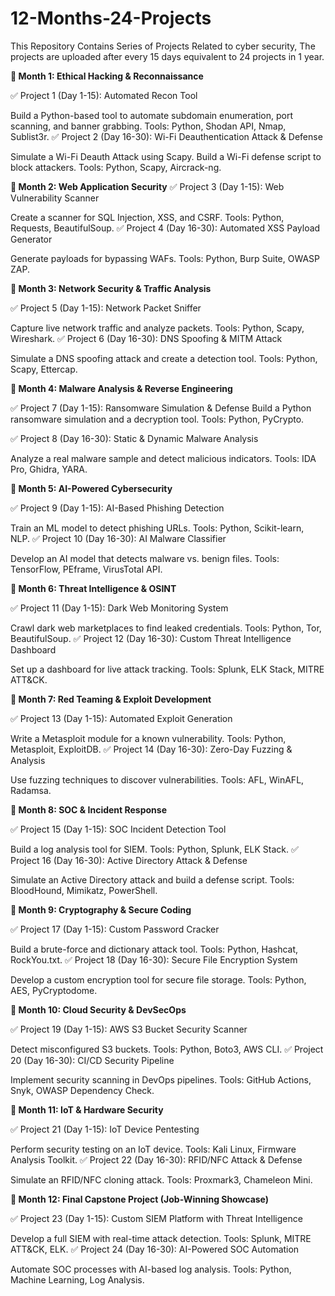 # 12-Months-24-Projects
This Repository Contains Series of Projects Related to cyber security, The projects are uploaded after every 15 days equivalent to 24 projects in 1 year.

**📅 Month 1: Ethical Hacking & Reconnaissance** 

✅ Project 1 (Day 1-15): Automated Recon Tool

Build a Python-based tool to automate subdomain enumeration, port scanning, and banner grabbing.
Tools: Python, Shodan API, Nmap, Sublist3r.
✅ Project 2 (Day 16-30): Wi-Fi Deauthentication Attack & Defense

Simulate a Wi-Fi Deauth Attack using Scapy.
Build a Wi-Fi defense script to block attackers.
Tools: Python, Scapy, Aircrack-ng.

**📅 Month 2: Web Application Security**
✅ Project 3 (Day 1-15): Web Vulnerability Scanner

Create a scanner for SQL Injection, XSS, and CSRF.
Tools: Python, Requests, BeautifulSoup.
✅ Project 4 (Day 16-30): Automated XSS Payload Generator

Generate payloads for bypassing WAFs.
Tools: Python, Burp Suite, OWASP ZAP.

**📅 Month 3: Network Security & Traffic Analysis**

✅ Project 5 (Day 1-15): Network Packet Sniffer

Capture live network traffic and analyze packets.
Tools: Python, Scapy, Wireshark.
✅ Project 6 (Day 16-30): DNS Spoofing & MITM Attack

Simulate a DNS spoofing attack and create a detection tool.
Tools: Python, Scapy, Ettercap.

**📅 Month 4: Malware Analysis & Reverse Engineering**

✅ Project 7 (Day 1-15): Ransomware Simulation & Defense
Build a Python ransomware simulation and a decryption tool.
Tools: Python, PyCrypto.

✅ Project 8 (Day 16-30): Static & Dynamic Malware Analysis

Analyze a real malware sample and detect malicious indicators.
Tools: IDA Pro, Ghidra, YARA.

**📅 Month 5: AI-Powered Cybersecurity**

✅ Project 9 (Day 1-15): AI-Based Phishing Detection

Train an ML model to detect phishing URLs.
Tools: Python, Scikit-learn, NLP.
✅ Project 10 (Day 16-30): AI Malware Classifier

Develop an AI model that detects malware vs. benign files.
Tools: TensorFlow, PEframe, VirusTotal API.

**📅 Month 6: Threat Intelligence & OSINT**

✅ Project 11 (Day 1-15): Dark Web Monitoring System

Crawl dark web marketplaces to find leaked credentials.
Tools: Python, Tor, BeautifulSoup.
✅ Project 12 (Day 16-30): Custom Threat Intelligence Dashboard

Set up a dashboard for live attack tracking.
Tools: Splunk, ELK Stack, MITRE ATT&CK.

**📅 Month 7: Red Teaming & Exploit Development**

✅ Project 13 (Day 1-15): Automated Exploit Generation

Write a Metasploit module for a known vulnerability.
Tools: Python, Metasploit, ExploitDB.
✅ Project 14 (Day 16-30): Zero-Day Fuzzing & Analysis

Use fuzzing techniques to discover vulnerabilities.
Tools: AFL, WinAFL, Radamsa.

**📅 Month 8: SOC & Incident Response**

✅ Project 15 (Day 1-15): SOC Incident Detection Tool

Build a log analysis tool for SIEM.
Tools: Python, Splunk, ELK Stack.
✅ Project 16 (Day 16-30): Active Directory Attack & Defense

Simulate an Active Directory attack and build a defense script.
Tools: BloodHound, Mimikatz, PowerShell.

**📅 Month 9: Cryptography & Secure Coding**

✅ Project 17 (Day 1-15): Custom Password Cracker

Build a brute-force and dictionary attack tool.
Tools: Python, Hashcat, RockYou.txt.
✅ Project 18 (Day 16-30): Secure File Encryption System

Develop a custom encryption tool for secure file storage.
Tools: Python, AES, PyCryptodome.

**📅 Month 10: Cloud Security & DevSecOps**

✅ Project 19 (Day 1-15): AWS S3 Bucket Security Scanner

Detect misconfigured S3 buckets.
Tools: Python, Boto3, AWS CLI.
✅ Project 20 (Day 16-30): CI/CD Security Pipeline

Implement security scanning in DevOps pipelines.
Tools: GitHub Actions, Snyk, OWASP Dependency Check.

**📅 Month 11: IoT & Hardware Security**

✅ Project 21 (Day 1-15): IoT Device Pentesting

Perform security testing on an IoT device.
Tools: Kali Linux, Firmware Analysis Toolkit.
✅ Project 22 (Day 16-30): RFID/NFC Attack & Defense

Simulate an RFID/NFC cloning attack.
Tools: Proxmark3, Chameleon Mini.

**📅 Month 12: Final Capstone Project (Job-Winning Showcase)**

✅ Project 23 (Day 1-15): Custom SIEM Platform with Threat Intelligence

Develop a full SIEM with real-time attack detection.
Tools: Splunk, MITRE ATT&CK, ELK.
✅ Project 24 (Day 16-30): AI-Powered SOC Automation

Automate SOC processes with AI-based log analysis.
Tools: Python, Machine Learning, Log Analysis.
